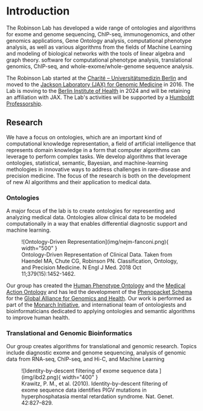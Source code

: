 # Introduction

The Robinson Lab has developed a wide range of ontologies and algorithms for exome and genome sequencing, ChIP-seq, immunogenomics, and other genomics applications, Gene Ontology analysis, computational phenotype analysis, as well as various algorithms from the fields of Machine Learning and modeling of biological networks with the tools of linear  algebra and graph theory. software for computational phenotype analysis, translational genomics, ChIP-seq, and whole-exome/whole-genome sequence analysis. 

The Robinson Lab started at the [Charité – Universitätsmedizin Berlin](https://www.charite.de/) and moved to the 
[Jackson Laboratory (JAX) for Genomic Medicine](https://www.jax.org/) in 2016. The Lab is moving to the [Berlin Institute of Health](https://www.bihealth.org/en/) in 2024 and will be retaining an affiliation with JAX. The Lab's activities will be supported by a [Humboldt Professorship](https://www.humboldt-foundation.de/entdecken/newsroom/dossier-alexander-von-humboldt-professur/peter-nicholas-robinson).


## Research

We have a focus on ontologies, which are an important kind of computational knowledge 
representation, a field of artificial intelligence that represents domain knowledge in a form that 
computer algorithms can leverage to perform complex tasks. We develop algorithms 
that leverage ontologies, statistical, semantic, Bayesian, and machine-learning methologies in innovative ways 
to address challenges in rare-disease and precision medicine. The focus of the research is both on the 
development of new AI algorithms and their application to medical data. 




### Ontologies

A major focus of the lab is to create ontologies for representing and analyzing medical data. Ontologies allow clinical data to be modeled computationally in a way that enables differential diagnostic support and machine learning.

<figure markdown>
![Ontology-Driven Representation](img/nejm-fanconi.png){ width="500" }
<figcaption>Ontology-Driven Representation of Clinical Data. Taken from Haendel MA, Chute CG, Robinson PN. Classification, Ontology, and Precision Medicine. N Engl J Med. 2018 Oct 11;379(15):1452-1462.
</figcaption>
</figure>

Our group has created the [Human Phenotype Ontology](http:///www.human-phenotype-ontology.org) and the [Medical Action Ontology](https://pubmed.ncbi.nlm.nih.gov/37503136/) and has led the development of the [Phenopacket Schema](https://pubmed.ncbi.nlm.nih.gov/35705716/) for the [Global Alliance for Genomics and Health](https://www.ga4gh.org/). Our work is performed as part of the [Monarch Initiative](http://monarchinitiative.org), and international team of ontologiests and bioinformaticians dedicated to applying ontologies and semantic algorithms to improve human health.

### Translational and Genomic Bioinformatics

Our group creates algorithms for translational and genomic research. Topics include diagnostic exome and genome sequencing, analysis of genomic data from RNA-seq, ChIP-seq, and Hi-C, and Machine Learning

<figure markdown>
![Identity-by-descent filtering of exome sequence data ](img/ibd2.png){ width="400" }
<figcaption>Krawitz, P. M., et al. (2010). Identity-by-descent filtering of exome sequence data identifies PIGV mutations in hyperphosphatasia mental retardation syndrome. Nat. Genet. 42:827–829.
</figcaption>
</figure>